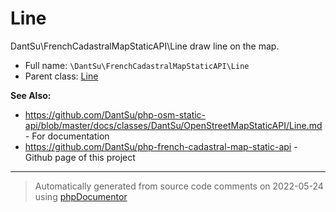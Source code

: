 
# Line

DantSu\FrenchCadastralMapStaticAPI\Line draw line on the map.



* Full name: `\DantSu\FrenchCadastralMapStaticAPI\Line`
* Parent class: [Line](../../../classes.md)

**See Also:**

* https://github.com/DantSu/php-osm-static-api/blob/master/docs/classes/DantSu/OpenStreetMapStaticAPI/Line.md - For documentation
* https://github.com/DantSu/php-french-cadastral-map-static-api - Github page of this project





---
> Automatically generated from source code comments on 2022-05-24 using [phpDocumentor](http://www.phpdoc.org/)
